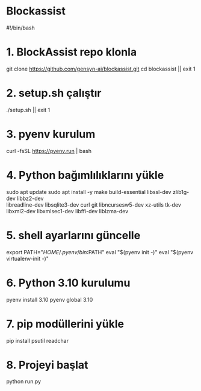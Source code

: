 # Blockassist
#!/bin/bash

# 1. BlockAssist repo klonla
git clone https://github.com/gensyn-ai/blockassist.git
cd blockassist || exit 1

# 2. setup.sh çalıştır
./setup.sh || exit 1

# 3. pyenv kurulum
curl -fsSL https://pyenv.run | bash

# 4. Python bağımlılıklarını yükle
sudo apt update
sudo apt install -y make build-essential libssl-dev zlib1g-dev libbz2-dev \
libreadline-dev libsqlite3-dev curl git libncursesw5-dev xz-utils tk-dev \
libxml2-dev libxmlsec1-dev libffi-dev liblzma-dev

# 5. shell ayarlarını güncelle
export PATH="$HOME/.pyenv/bin:$PATH"
eval "$(pyenv init -)"
eval "$(pyenv virtualenv-init -)"

# 6. Python 3.10 kurulumu
pyenv install 3.10
pyenv global 3.10

# 7. pip modüllerini yükle
pip install psutil readchar

# 8. Projeyi başlat
python run.py
